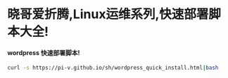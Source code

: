 # 晓哥爱折腾,Linux运维系列,快速部署脚本大全!

#### wordpress 快速部署脚本!
```sh
curl -s https://pi-v.github.io/sh/wordpress_quick_install.html|bash
```
